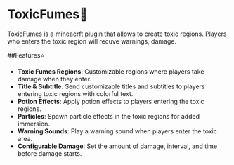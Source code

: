# ToxicFumes🦠

ToxicFumes is a mineacrft plugin that allows to create toxic regions. Players who enters the toxic region will recuve warnings, damage.

##Features⭐

- **Toxic Fumes Regions**: Customizable regions where players take damage when they enter.
- **Title & Subtitle**: Send customizable titles and subtitles to players entering toxic regions with colorful text.
- **Potion Effects**: Apply potion effects to players entering the toxic regions.
- **Particles**: Spawn particle effects in the toxic regions for added immersion.
- **Warning Sounds**: Play a warning sound when players enter the toxic area.
- **Configurable Damage**: Set the amount of damage, interval, and time before damage starts.

